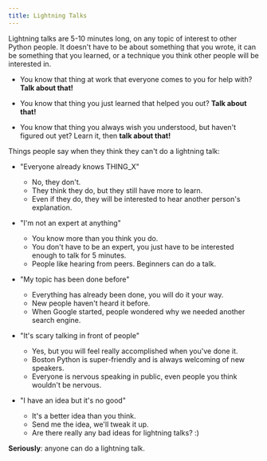 ```yaml
---
title: Lightning Talks
---
```


Lightning talks are 5-10 minutes long, on any topic of interest to other Python people.  It doesn't have to be about something that you wrote, it can be something that you learned, or a technique you think other people will be interested in.

* You know that thing at work that everyone comes to you for help with? **Talk about that!**

* You know that thing you just learned that helped you out? **Talk about that!**

* You know that thing you always wish you understood, but haven't figured out yet? Learn it, then **talk about that!**

Things people say when they think they can't do a lightning talk:

* "Everyone already knows THING_X"
    - No, they don't.
    - They think they do, but they still have more to learn.
    - Even if they do, they will be interested to hear another person's explanation.

* "I'm not an expert at anything"
    - You know more than you think you do.
    - You don't have to be an expert, you just have to be interested enough to talk for 5 minutes.
    - People like hearing from peers. Beginners can do a talk.

* "My topic has been done before"
    - Everything has already been done, you will do it your way.
    - New people haven't heard it before.
    - When Google started, people wondered why we needed another search engine.

* "It's scary talking in front of people"
    - Yes, but you will feel really accomplished when you've done it.
    - Boston Python is super-friendly and is always welcoming of new speakers.
    - Everyone is nervous speaking in public, even people you think wouldn't be nervous.

* "I have an idea but it's no good"
    - It's a better idea than you think.
    - Send me the idea, we'll tweak it up.
    - Are there really any bad ideas for lightning talks? :)

**Seriously**: anyone can do a lightning talk.

